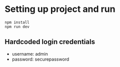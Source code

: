 # Setting up project and run

```
npm install
npm run dev
```

## Hardcoded login credentials

-   username: admin
-   password: securepassword
